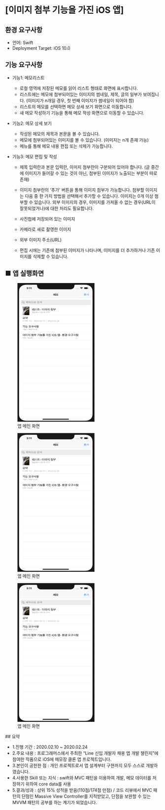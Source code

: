 # [이미지 첨부 기능을 가진 iOS 앱]


## 환경 요구사항
+ 언어: Swift
+ Deployment Target: iOS 10.0

## 기능 요구사항

+ 기능1: 메모리스트
  + 로컬 영역에 저장된 메모를 읽어 리스트 형태로 화면에 표시합니다.
  + 리스트에는 메모에 첨부되어있는 이미지의 썸네일, 제목, 글의 일부가 보여집니다. (이미지가 n개일 경우, 첫 번째 이미지가 썸네일이 되어야 함)
  + 리스트의 메모를 선택하면 메모 상세 보기 화면으로 이동합니다.
  + 새 메모 작성하기 기능을 통해 메모 작성 화면으로 이동할 수 있습니다.

+ 기능2: 메모 상세 보기
  + 작성된 메모의 제목과 본문을 볼 수 있습니다.
  + 메모에 첨부되어있는 이미지를 볼 수 있습니다. (이미지는 n개 존재 가능)
  + 메뉴를 통해 메모 내용 편집 또는 삭제가 가능합니다.

+ 기능3: 메모 편집 및 작성
  + 제목 입력란과 본문 입력란, 이미지 첨부란이 구분되어 있어야 합니다. (글 중간에 이미지가 들어갈 수 있는 것이 아닌, 첨부된 이미지가 노출되는 부분이 따로 존재)
  + 이미지 첨부란의 ‘추가' 버튼을 통해 이미지 첨부가 가능합니다. 첨부할 이미지는 다음 중 한 가지 방법을 선택해서 추가할 수 있습니다. 이미지는 0개 이상 첨부할 수 있습니다. 외부 이미지의 경우, 이미지를 가져올 수 없는 경우(URL이 잘못되었거나)에 대한 처리도 필요합니다.

  + 사진첩에 저장되어 있는 이미지
  + 카메라로 새로 촬영한 이미지
  + 외부 이미지 주소(URL)
  + 편집 시에는 기존에 첨부된 이미지가 나타나며, 이미지를 더 추가하거나 기존 이미지를 삭제할 수 있습니다.
  
## ■ 앱 실행화면


<div>
  <figure>
     <img src="appLaunchImage/mymemo_main.png" width="250" height="450">
     <figcaption>앱 메인 화면</figcaption>
  </figure>
<figure>
     <img src="appLaunchImage/mymemo_main.png" width="250" height="450">
     <figcaption>앱 메인 화면</figcaption>
  </figure><figure>
     <img src="appLaunchImage/mymemo_main.png" width="250" height="450">
     <figcaption>앱 메인 화면</figcaption>
  </figure>
</div>
## 요약

- 1.진행 기간 : 2020.02.10 ~ 2020.02.24
- 2.주요 내용 : 프로그래머스에서 주최한 “Line 신입 개발자 채용 앱 개발 챌린지”에 참여한 작품으로 iOS에 메모장 클론 앱 프로젝트입니다.
- 3.본인이 공헌한 점 : 개인 프로젝트로서 앱 설계부터 구현까지 모두 스스로 개발하였습니다. 
- 4.사용한 Skill 또는 지식 : swift와 MVC 패턴을 이용하여 개발, 메모 데이터를 저장하기 위하여 core data를 사용
- 5.결과/성과 : 상위 15% 성적을 받음(110점/174점 만점) / 코드 리뷰에서 MVC 패턴의 단점인 Massive View Controller를 지적받았고, 단점을 보완할 수 있는 MVVM 패턴의 공부를 하는 계기가 되었습니다.

